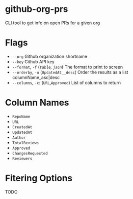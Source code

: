 # github-org-prs

CLI tool to get info on open PRs for a given org


# Flags

- `--org` Github organization shortname
- `--key` Github API key
- `--format`, `-f` (_`table`, `json`_) The format to print to screen
- `--orderby`, `-o` (`UpdatedAt__desc`) Order the results as a list columnName_asc|desc
- `--columns`, `-c`: (`URL`,`Approved`) List of columns to return

# Column Names

- `RepoName`
- `URL`
- `CreatedAt`
- `UpdatedAt`
- `Author`
- `TotalReviews`
- `Approved`
- `ChangesRequested`
- `Reviewers`


# Fitering Options

TODO
